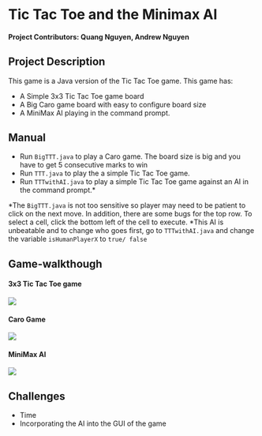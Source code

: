 # Tic Tac Toe and the Minimax AI

#### Project Contributors: Quang Nguyen, Andrew Nguyen

## Project Description
This game is a Java version of the Tic Tac Toe game. This game has:
- A Simple 3x3 Tic Tac Toe game board
- A Big Caro game board with easy to configure board size
- A MiniMax AI playing in the command prompt.

## Manual
- Run `BigTTT.java` to play a Caro game. The board size is big and you have to get 5 consecutive marks to win
- Run `TTT.java` to play the a simple Tic Tac Toe game. 
- Run `TTTwithAI.java` to play a simple Tic Tac Toe game against an AI in the command prompt.*

*The `BigTTT.java` is not too sensitive so player may need to be patient to click on the next move. In addition, there are some bugs for the top row. To select a cell, click the bottom left of the cell to execute. 
*This AI is unbeatable and to change who goes first, go to `TTTwithAI.java` and change the variable `isHumanPlayerX` to `true/ false`

## Game-walkthough

#### 3x3 Tic Tac Toe game
![](https://i.imgur.com/RVvGqnh.gif)

#### Caro Game
![](https://i.imgur.com/x3xgt89.gif)

#### MiniMax AI
![](https://i.imgur.com/lLtITsD.gif)


## Challenges
- Time
- Incorporating the AI into the GUI of the game
